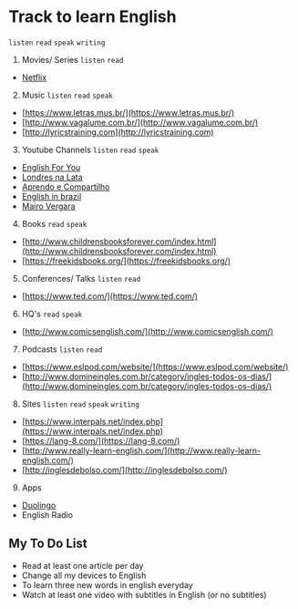 # Track to learn English

`listen` `read` `speak` `writing`

1. Movies/ Series `listen` `read`
  - [Netflix](https://www.netflix.com/br/)

2. Music `listen` `read` `speak`
  - [https://www.letras.mus.br/](https://www.letras.mus.br/)
  - [http://www.vagalume.com.br/](http://www.vagalume.com.br/)
  - [http://lyricstraining.com](http://lyricstraining.com)

3. Youtube Channels `listen` `read` `speak`
  - [English For You](https://www.youtube.com/watch?v=IeaadwctbD4&list=PLAie3YzOYRmley8mMYy1s9XuZYVxW1Ot7)
  - [Londres na Lata](https://www.youtube.com/channel/UCqBxQUhcaxPKGHT-ftjwFqw)
  - [Aprendo e Compartilho](https://www.youtube.com/user/davifreitasweb)
  - [English in brazil](https://www.youtube.com/channel/UCcNm9fM9V5wf-0PZVmkM08g)
  - [Mairo Vergara](https://www.youtube.com/user/MairoVergara)

4. Books `read` `speak`
  - [http://www.childrensbooksforever.com/index.html](http://www.childrensbooksforever.com/index.html)
  - [https://freekidsbooks.org/](https://freekidsbooks.org/) 

5. Conferences/ Talks `listen` `read`
  - [https://www.ted.com/](https://www.ted.com/)

6. HQ's `read` `speak`
  - [http://www.comicsenglish.com/](http://www.comicsenglish.com/)

7. Podcasts `listen` `read`
  - [https://www.eslpod.com/website/](https://www.eslpod.com/website/)
  - [http://www.domineingles.com.br/category/ingles-todos-os-dias/](http://www.domineingles.com.br/category/ingles-todos-os-dias/)

8. Sites `listen` `read` `speak` `writing`
  - [https://www.interpals.net/index.php](https://www.interpals.net/index.php)
  - [https://lang-8.com/](https://lang-8.com/)
  - [http://www.really-learn-english.com/](http://www.really-learn-english.com/)
  - [http://inglesdebolso.com/](http://inglesdebolso.com/)

9. Apps
  - [Duolingo](https://www.duolingo.com/)
  - English Radio

## My To Do List
- Read at least one article per day
- Change all my devices to English 
- To learn three new words in english everyday
- Watch at least one video with subtitles in English (or no subtitles)
